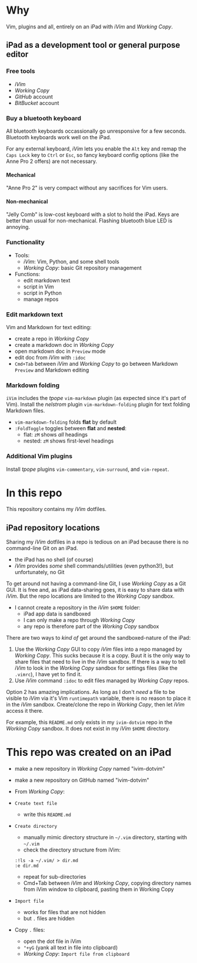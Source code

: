 # Why
Vim, plugins and all, entirely on an iPad with *iVim* and *Working
Copy*.

## iPad as a development tool or general purpose editor

### Free tools

- *iVim*
- *Working Copy*
- *GitHub* account
- *BitBucket* account

### Buy a bluetooth keyboard
All bluetooth keyboards occassionally go unresponsive for a few
seconds. Bluetooth keyboards work well on the iPad.

For any external keyboard, *iVim* lets you enable the `Alt` key
and remap the `Caps Lock` key to `Ctrl` or `Esc`, so fancy
keyboard config options (like the Anne Pro 2 offers) are not
necessary.

#### Mechanical
"Anne Pro 2" is very compact without any sacrifices for Vim users.

#### Non-mechanical
"Jelly Comb" is low-cost keyboard with a slot to hold
the iPad. Keys are better than usual for non-mechanical. Flashing
bluetooth blue LED is annoying.

### Functionality
- Tools:
    - *iVim*: Vim, Python, and some shell tools
    - *Working Copy*: basic Git repository management
- Functions:
    - edit markdown text
    - script in Vim
    - script in Python
    - manage repos

### Edit markdown text
Vim and Markdown for text editing:

- create a repo in *Working Copy*
- create a markdown doc in *Working Copy*
- open markdown doc in `Preview` mode
- edit doc from *iVim* with `:idoc`
- `Cmd+Tab` between *iVim* and *Working Copy* to go between
  Markdown `Preview` and Markdown editing

### Markdown folding
`iVim` includes the *tpope* `vim-markdown` plugin (as expected
since it's part of Vim).  Install the *nelstrom* plugin
`vim-markdown-folding` plugin for text folding Markdown files.

- `vim-markdown-folding` folds **flat** by default
- `:FoldToggle` toggles between **flat** and **nested**:
    - flat: `zM` shows *all* headings
    - nested: `zM` shows first-level headings

### Additional Vim plugins
Install *tpope* plugins `vim-commentary`, `vim-surround`, and
`vim-repeat`.

# In this repo
This repository contains my *iVim* dotfiles.

## iPad repository locations
Sharing my *iVim* dotfiles in a repo is tedious on an iPad because
there is no command-line Git on an iPad.

- the iPad has no shell (of course)
- *iVim* provides *some* shell commands/utilities (even python3!),
  but unfortunately, no Git

To get around not having a command-line Git, I use *Working Copy*
as a Git GUI.  It is free and, as iPad data-sharing goes, it is
easy to share data with *iVim*. But the repo locations are limited
to the *Working Copy* sandbox.

- I cannot create a repository in the *iVim* `$HOME` folder:
    - iPad app data is sandboxed
    - I can only make a repo through *Working Copy*
    - any repo is therefore part of the *Working Copy* sandbox

There are two ways to *kind of* get around the sandboxed-nature of
the iPad:

1. Use the *Working Copy* GUI to copy *iVim* files into a repo
   managed by *Working Copy*. This sucks because it is a copy.
   Buut it is the only way to share files that need to live in the
   *iVim* sandbox. If there is a way to tell *iVim* to look in the
   *Working Copy* sandbox for settings files (like the `.vimrc`),
   I have yet to find it.
2. Use *iVim* command `:idoc` to edit files managed by *Working
   Copy* repos.

Option 2 has amazing implications. As long as I don't *need* a
file to be visible to *iVim* via it's Vim `runtimepath` variable,
there is no reason to place it in the *iVim* sandbox. Create/clone
the repo in *Working Copy*, then let *iVim* access it there.

For example, this `README.md` only exists in my `ivim-dotvim`
repo in the *Working Copy* sandbox. It does not exist in my *iVim*
`$HOME` directory.

# This repo was created on an iPad
- make a new repository in *Working Copy* named "ivim-dotvim"
- make a new repository on GitHub named "ivim-dotvim"
- From *Working Copy*:
- `Create text file`
    - write this `README.md`
- `Create directory`
    - manually mimic directory structure in `~/.vim` directory,
      starting with `~/.vim`
    - check the directory structure from iVim:

    ```vim
    :!ls -a ~/.vim/ > dir.md
    :e dir.md
    ```

    - repeat for sub-directories
    - Cmd+Tab between *iVim* and *Working Copy*, copying directory
      names from iVim window to clipboard, pasting them in Working
      Copy
- `Import file`
    - works for files that are not hidden
    - but `.` files are hidden
- Copy `.` files:
    - open the dot file in iVim
    - `"+yG` (yank all text in file into clipboard)
    - *Working Copy*: `Import file from clipboard`
